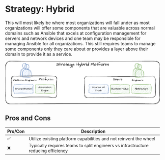 # Strategy: Hybrid

This will most likely be where most organizations will fall under as most organizations will offer some components that are valuable across normal domains such as Ansible that excels at configuration management for servers and network devices and one team may be responsible for managing Ansible for all organizations. This still requires teams to manage some components only they care about or provides a layer above their domain to provide it as a service.

![Automation Strategies](strategies-hybrid.png)

## Pros and Cons

| Pro/Con | Description |
| ----------------------- | ----------- |
| :white_check_mark: | Utilize existing platform capabilities and not reinvent the wheel |
| :x: | Typically requires teams to split engineers vs infrastructure reducing efficiency |
